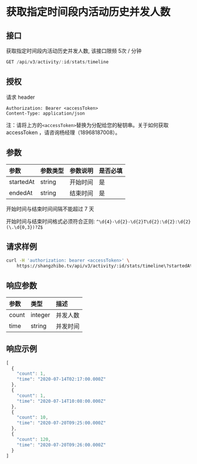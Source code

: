 # 获取指定时间段内活动历史并发人数

## 接口

获取指定时间段内活动历史并发人数, 该接口限频 5次 / 分钟

```javascript
GET /api/v3/activity/:id/stats/timeline
```

## 授权

请求 header

```http
Authorization: Bearer <accessToken>
Content-Type: application/json
```

注：请将上方的`<accessToken>`替换为分配给您的秘钥串。关于如何获取 accessToken ，请咨询杨经理（18968187008）。

## 参数

| 参数 | 参数类型 | 参数说明 | 是否必填 |
| :--- | :--- | :--- | :--- |
| startedAt | string | 开始时间 | 是 |
| endedAt | string | 结束时间 | 是 |


开始时间与结束时间间隔不能超过 7 天

开始时间与结束时间格式必须符合正则: `^\d{4}-\d{2}-\d{2}T\d{2}:\d{2}:\d{2}(\.\d{0,3})?Z$`

## 请求样例

```bash
curl -H 'authorization: bearer <accessToken>' \
	https://shangzhibo.tv/api/v3/activity/:id/stats/timeline\?startedAt=2020-07-13T10:27:00Z\&endedAt=2020-07-20T10:27:00Z
```

## 响应参数

| 参数 | 类型 | 描述 |
| :--- | :--- | :--- |
| count | integer | 并发人数 |
| time | string | 并发时间 |

## 响应示例

```javascript
[
  {
    "count": 1,
    "time": "2020-07-14T02:17:00.000Z"
  },
  {
    "count": 1,
    "time": "2020-07-14T10:08:00.000Z"
  },
  {
    "count": 10,
    "time": "2020-07-20T09:25:00.000Z"
  },
  {
    "count": 120,
    "time": "2020-07-20T09:26:00.000Z"
  }
]
```

